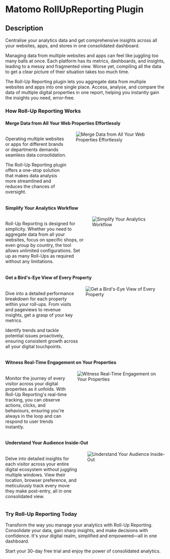 # Matomo RollUpReporting Plugin

## Description

Centralise your analytics data and get comprehensive insights across all your websites, apps, and stores in one consolidated dashboard.

Managing data from multiple websites and apps can feel like juggling too many balls at once. Each platform has its metrics, dashboards, and insights, leading to a messy and fragmented view. Worse yet, compiling all the data to get a clear picture of their situation takes too much time.

The Roll-Up Reporting plugin lets you aggregate data from multiple websites and apps into one single place. Access, analyse, and compare the data of multiple digital properties in one report, helping you instantly gain the insights you need, error-free.

### How Roll-Up Reporting Works

#### Merge Data from All Your Web Properties Effortlessly

<div class="main-div-readme" style="display: flex;height: auto;">
<div class="left-div-readme" style="width: 50%;">
<p>Operating multiple websites or apps for different brands or departments demands seamless data consolidation. </p>
<p>The Roll-Up Reporting plugin offers a one-stop solution that makes data analysis more streamlined and reduces the chances of oversight.</p>
</div>
<div class="right-div-readme" style="flex-grow: 1;">
<img src="https://plugins.matomo.org/img/RollUpReporting/image1.jpg" style="margin-left: 24px;" alt="Merge Data from All Your Web Properties Effortlessly">
</div>
</div>

#### Simplify Your Analytics Workflow

<div class="main-div-readme" style="display: flex;height: auto;">
<div class="left-div-readme" style="width: 50%;">
<p>Roll-Up Reporting is designed for simplicity. Whether you need to aggregate data from all your websites, focus on specific shops, or even group by country, the tool allows unlimited configurations. Set up as many Roll-Ups as required without any limitations.</p>
</div>
<div class="right-div-readme" style="flex-grow: 1;">
<img src="https://plugins.matomo.org/img/RollUpReporting/image2.png" style="margin-left: 24px;" alt="Simplify Your Analytics Workflow">
</div>
</div>

#### Get a Bird's-Eye View of Every Property

<div class="main-div-readme" style="display: flex;height: auto;">
<div class="left-div-readme" style="width: 50%;">
<p>Dive into a detailed performance breakdown for each property within your roll-ups. From visits and pageviews to revenue insights, get a grasp of your key metrics.</p>
<p>Identify trends and tackle potential issues proactively, ensuring consistent growth across all your digital touchpoints.</p>
</div>
<div class="right-div-readme" style="flex-grow: 1;">
<img src="https://plugins.matomo.org/img/RollUpReporting/image3.png" style="margin-left: 24px;" alt="Get a Bird's-Eye View of Every Property">
</div>
</div>

#### Witness Real-Time Engagement on Your Properties

<div class="main-div-readme" style="display: flex;height: auto;">
<div class="left-div-readme" style="width: 50%;">
<p>Monitor the journey of every visitor across your digital properties as it unfolds. With Roll-Up Reporting's real-time tracking, you can observe actions, clicks, and behaviours, ensuring you're always in the loop and can respond to user trends instantly.</p>
</div>
<div class="right-div-readme" style="flex-grow: 1;">
<img src="https://plugins.matomo.org/img/RollUpReporting/image4.png" style="margin-left: 24px;" alt="Witness Real-Time Engagement on Your Properties">
</div>
</div>

#### Understand Your Audience Inside-Out

<div class="main-div-readme" style="display: flex;height: auto;">
<div class="left-div-readme" style="width: 50%;">
<p>Delve into detailed insights for each visitor across your entire digital ecosystem without juggling multiple windows. View their location, browser preference, and meticulously track every move they make post-entry, all in one consolidated view.</p>
</div>
<div class="right-div-readme" style="flex-grow: 1;">
<img src="https://plugins.matomo.org/img/RollUpReporting/image5.png" style="margin-left: 24px;" alt="Understand Your Audience Inside-Out">
</div>
</div>

### Try Roll-Up Reporting Today

Transform the way you manage your analytics with Roll-Up Reporting. Consolidate your data, gain sharp insights, and make decisions with confidence. It's your digital realm, simplified and empowered—all in one dashboard.

Start your 30-day free trial and enjoy the power of consolidated analytics.
